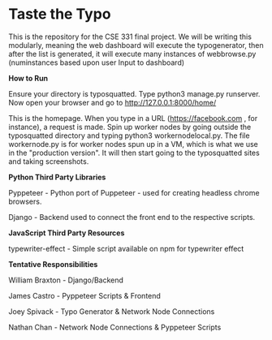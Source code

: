 # Taste the Typo

This is the repository for the CSE 331 final project. We will be writing this modularly, meaning the web dashboard will execute the typogenerator,
then after the list is generated, it will execute many instances of webbrowse.py (numinstances based upon user Input to dashboard)

**How to Run**

Ensure your directory is typosquatted. Type python3 manage.py runserver. Now open your browser and go to http://127.0.0.1:8000/home/

This is the homepage. When you type in a URL (https://facebook.com , for instance), a request is made. Spin up worker nodes by going outside the typosquatted directory and typing python3 workernodelocal.py. The file workernode.py is for worker nodes spun up in a VM, which is what we use in the "production version". It will then start going to the typosquatted sites and taking screenshots.

**Python Third Party Libraries**

Pyppeteer - Python port of Puppeteer - used for creating headless chrome browsers.

Django - Backend used to connect the front end to the respective scripts.

**JavaScript Third Party Resources**

typewriter-effect - Simple script available on npm for typewriter effect


**Tentative Responsibilities**

William Braxton - Django/Backend

James Castro - Pyppeteer Scripts & Frontend

Joey Spivack - Typo Generator & Network Node Connections

Nathan Chan - Network Node Connections & Pyppeteer Scripts

    
